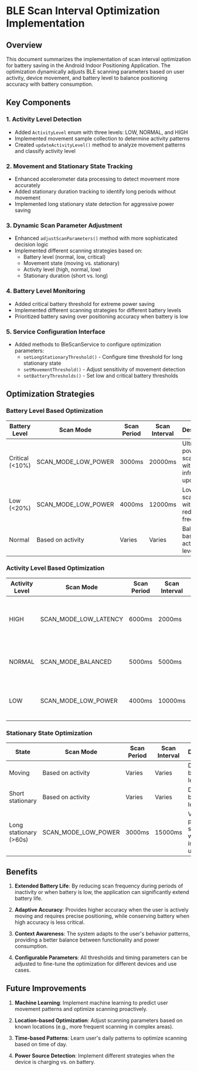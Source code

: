 # BLE Scan Interval Optimization Implementation

## Overview

This document summarizes the implementation of scan interval optimization for battery saving in the Android Indoor Positioning Application. The optimization dynamically adjusts BLE scanning parameters based on user activity, device movement, and battery level to balance positioning accuracy with battery consumption.

## Key Components

### 1. Activity Level Detection

- Added `ActivityLevel` enum with three levels: LOW, NORMAL, and HIGH
- Implemented movement sample collection to determine activity patterns
- Created `updateActivityLevel()` method to analyze movement patterns and classify activity level

### 2. Movement and Stationary State Tracking

- Enhanced accelerometer data processing to detect movement more accurately
- Added stationary duration tracking to identify long periods without movement
- Implemented long stationary state detection for aggressive power saving

### 3. Dynamic Scan Parameter Adjustment

- Enhanced `adjustScanParameters()` method with more sophisticated decision logic
- Implemented different scanning strategies based on:
  - Battery level (normal, low, critical)
  - Movement state (moving vs. stationary)
  - Activity level (high, normal, low)
  - Stationary duration (short vs. long)

### 4. Battery Level Monitoring

- Added critical battery threshold for extreme power saving
- Implemented different scanning strategies for different battery levels
- Prioritized battery saving over positioning accuracy when battery is low

### 5. Service Configuration Interface

- Added methods to BleScanService to configure optimization parameters:
  - `setLongStationaryThreshold()` - Configure time threshold for long stationary state
  - `setMovementThreshold()` - Adjust sensitivity of movement detection
  - `setBatteryThresholds()` - Set low and critical battery thresholds

## Optimization Strategies

### Battery Level Based Optimization

| Battery Level | Scan Mode | Scan Period | Scan Interval | Description |
|---------------|-----------|-------------|---------------|-------------|
| Critical (<10%) | SCAN_MODE_LOW_POWER | 3000ms | 20000ms | Ultra low power scanning with very infrequent updates |
| Low (<20%) | SCAN_MODE_LOW_POWER | 4000ms | 12000ms | Low power scanning with reduced frequency |
| Normal | Based on activity | Varies | Varies | Balanced based on activity level |

### Activity Level Based Optimization

| Activity Level | Scan Mode | Scan Period | Scan Interval | Description |
|----------------|-----------|-------------|---------------|-------------|
| HIGH | SCAN_MODE_LOW_LATENCY | 6000ms | 2000ms | High precision scanning with frequent updates |
| NORMAL | SCAN_MODE_BALANCED | 5000ms | 5000ms | Balanced scanning with moderate frequency |
| LOW | SCAN_MODE_LOW_POWER | 4000ms | 10000ms | Low power scanning with reduced frequency |

### Stationary State Optimization

| State | Scan Mode | Scan Period | Scan Interval | Description |
|-------|-----------|-------------|---------------|-------------|
| Moving | Based on activity | Varies | Varies | Determined by activity level |
| Short stationary | Based on activity | Varies | Varies | Determined by activity level |
| Long stationary (>60s) | SCAN_MODE_LOW_POWER | 3000ms | 15000ms | Very low power scanning with infrequent updates |

## Benefits

1. **Extended Battery Life**: By reducing scan frequency during periods of inactivity or when battery is low, the application can significantly extend battery life.

2. **Adaptive Accuracy**: Provides higher accuracy when the user is actively moving and requires precise positioning, while conserving battery when high accuracy is less critical.

3. **Context Awareness**: The system adapts to the user's behavior patterns, providing a better balance between functionality and power consumption.

4. **Configurable Parameters**: All thresholds and timing parameters can be adjusted to fine-tune the optimization for different devices and use cases.

## Future Improvements

1. **Machine Learning**: Implement machine learning to predict user movement patterns and optimize scanning proactively.

2. **Location-based Optimization**: Adjust scanning parameters based on known locations (e.g., more frequent scanning in complex areas).

3. **Time-based Patterns**: Learn user's daily patterns to optimize scanning based on time of day.

4. **Power Source Detection**: Implement different strategies when the device is charging vs. on battery.